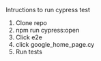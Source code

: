 Intructions to run cypress test

1. Clone repo
2. npm run cypress:open
3. Click e2e
4. click google_home_page.cy
5. Run tests

